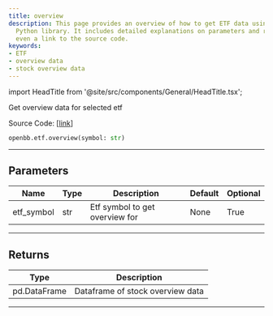```yaml
---
title: overview
description: This page provides an overview of how to get ETF data using OpenBB's
  Python library. It includes detailed explanations on parameters and returns, and
  even a link to the source code.
keywords:
- ETF
- overview data
- stock overview data
---
```


import HeadTitle from '@site/src/components/General/HeadTitle.tsx';

<HeadTitle title="etf.overview - Reference | OpenBB SDK Docs" />

Get overview data for selected etf

Source Code: [[link](https://github.com/OpenBB-finance/OpenBBTerminal/tree/main/openbb_terminal/etf/stockanalysis_model.py#L48)]

```python
openbb.etf.overview(symbol: str)
```

---

## Parameters

| Name | Type | Description | Default | Optional |
| ---- | ---- | ----------- | ------- | -------- |
| etf_symbol | str | Etf symbol to get overview for | None | True |


---

## Returns

| Type | Description |
| ---- | ----------- |
| pd.DataFrame | Dataframe of stock overview data |
---
